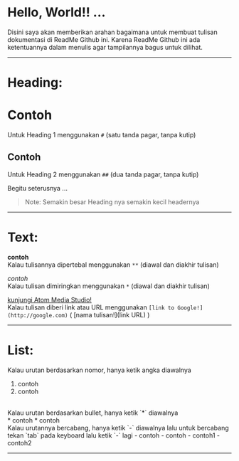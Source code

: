 # Hello, World!! ...
Disini saya akan memberikan arahan bagaimana untuk membuat tulisan dokumentasi di ReadMe Github ini. Karena ReadMe Github ini ada ketentuannya dalam menulis agar tampilannya bagus untuk dilihat.

-----------------------------------------------

# Heading:

# Contoh
Untuk Heading 1 menggunakan `#` (satu tanda pagar, tanpa kutip)

## Contoh
Untuk Heading 2 menggunakan `##` (dua tanda pagar, tanpa kutip)

Begitu seterusnya ...
> Note: Semakin besar Heading nya semakin kecil headernya

-----------------------------------------------

# Text:

**contoh** 
<br>
Kalau tulisannya dipertebal menggunakan `**` (diawal dan diakhir tulisan)

*contoh*
<br>
Kalau tulisan dimiringkan menggunakan `*` (diawal dan diakhir tulisan)

[kunjungi Atom Media Studio!](http://atommediastudio.com)
<br>
Kalau tulisan diberi link atau URL menggunakan `[link to Google!](http://google.com)` ( [nama tulisan!](link URL) )

-----------------------------------------------

# List:

Kalau urutan berdasarkan nomor, hanya ketik angka diawalnya
<br>
1. contoh
2. contoh
<br>
Kalau urutan berdasarkan bullet, hanya ketik `*` diawalnya
<br>
* contoh
* contoh
<br>
Kalau urutannya bercabang, hanya ketik `-` diawalnya lalu untuk bercabang tekan `tab` pada keyboard lalu ketik `-` lagi
- contoh
- contoh
  - contoh1
  - contoh2

----------------------------------------------

